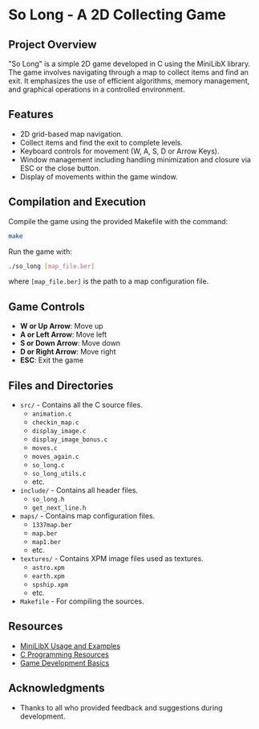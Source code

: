 # So Long - A 2D Collecting Game

## Project Overview
"So Long" is a simple 2D game developed in C using the MiniLibX library. The game involves navigating through a map to collect items and find an exit. It emphasizes the use of efficient algorithms, memory management, and graphical operations in a controlled environment.

## Features
- 2D grid-based map navigation.
- Collect items and find the exit to complete levels.
- Keyboard controls for movement (W, A, S, D or Arrow Keys).
- Window management including handling minimization and closure via ESC or the close button.
- Display of movements within the game window.

## Compilation and Execution
Compile the game using the provided Makefile with the command:
```bash
make
```
Run the game with:
```bash
./so_long [map_file.ber]
```
where `[map_file.ber]` is the path to a map configuration file.

## Game Controls
- **W or Up Arrow**: Move up
- **A or Left Arrow**: Move left
- **S or Down Arrow**: Move down
- **D or Right Arrow**: Move right
- **ESC**: Exit the game

## Files and Directories
- `src/` - Contains all the C source files.
  - `animation.c`
  - `checkin_map.c`
  - `display_image.c`
  - `display_image_bonus.c`
  - `moves.c`
  - `moves_again.c`
  - `so_long.c`
  - `so_long_utils.c`
  - etc.
- `include/` - Contains all header files.
  - `so_long.h`
  - `get_next_line.h`
- `maps/` - Contains map configuration files.
  - `1337map.ber`
  - `map.ber`
  - `map1.ber`
  - etc.
- `textures/` - Contains XPM image files used as textures.
  - `astro.xpm`
  - `earth.xpm`
  - `spship.xpm`
  - etc.
- `Makefile` - For compiling the sources.

## Resources
- [MiniLibX Usage and Examples](#)
- [C Programming Resources](#)
- [Game Development Basics](#)

## Acknowledgments
- Thanks to all who provided feedback and suggestions during development.
